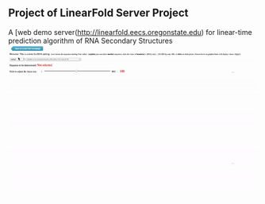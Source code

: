 ## Project of LinearFold Server Project
A [web demo server(http://linearfold.eecs.oregonstate.edu) for linear-time prediction algorithm of RNA Secondary Structures
[![d](./img/demo_preset_video_800.gif)](http://linearfold.eecs.oregonstate.edu)
